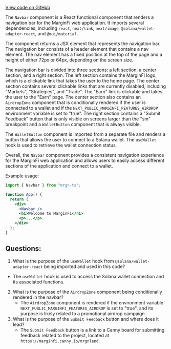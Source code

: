 [View code on GitHub](https://github.com/mrgnlabs/mrgn-ts/apps/marginfi-v2-ui/src/components/Navbar/Navbar.tsx)

The `Navbar` component is a React functional component that renders a navigation bar for the MarginFi web application. It imports several dependencies, including `react`, `next/link`, `next/image`, `@solana/wallet-adapter-react`, and `@mui/material`.

The component returns a JSX element that represents the navigation bar. The navigation bar consists of a header element that contains a nav element. The nav element has a fixed position at the top of the page and a height of either 72px or 64px, depending on the screen size.

The navigation bar is divided into three sections: a left section, a center section, and a right section. The left section contains the MarginFi logo, which is a clickable link that takes the user to the home page. The center section contains several clickable links that are currently disabled, including "Markets", "Strategies", and "Trade". The "Earn" link is clickable and takes the user to the "Earn" page. The center section also contains an `AirdropZone` component that is conditionally rendered if the user is connected to a wallet and if the `NEXT_PUBLIC_MARGINFI_FEATURES_AIRDROP` environment variable is set to "true". The right section contains a "Submit Feedback" button that is only visible on screens larger than the "sm" breakpoint and a `WalletButton` component that is always visible.

The `WalletButton` component is imported from a separate file and renders a button that allows the user to connect to a Solana wallet. The `useWallet` hook is used to retrieve the wallet connection status.

Overall, the `Navbar` component provides a consistent navigation experience for the MarginFi web application and allows users to easily access different sections of the application and connect to a wallet.

Example usage:

```jsx
import { Navbar } from "mrgn-ts";

function App() {
  return (
    <div>
      <Navbar />
      <h1>Welcome to MarginFi</h1>
      <p>...</p>
    </div>
  );
}
```

## Questions:

1.  What is the purpose of the `useWallet` hook from `@solana/wallet-adapter-react` being imported and used in this code?

- The `useWallet` hook is used to access the Solana wallet connection and its associated functions.

2. What is the purpose of the `AirdropZone` component being conditionally rendered in the navbar?
   - The `AirdropZone` component is rendered if the environment variable `NEXT_PUBLIC_MARGINFI_FEATURES_AIRDROP` is set to "true", and its purpose is likely related to a promotional airdrop campaign.
3. What is the purpose of the `Submit Feedback` button and where does it lead?
   - The `Submit Feedback` button is a link to a Canny board for submitting feedback related to the project, located at `https://marginfi.canny.io/mrgnlend`.
